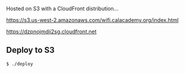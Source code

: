 Hosted on S3 with a CloudFront distribution…

https://s3.us-west-2.amazonaws.com/wifi.calacademy.org/index.html

https://dzpnojmdii2sg.cloudfront.net

## Deploy to S3
```sh
$ ./deploy
```
